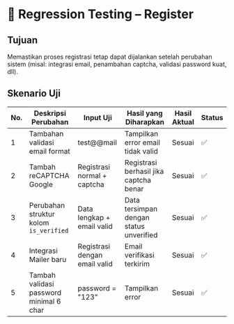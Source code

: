# 🔁 Regression Testing – Register

## Tujuan
Memastikan proses registrasi tetap dapat dijalankan setelah perubahan sistem (misal: integrasi email, penambahan captcha, validasi password kuat, dll).

## Skenario Uji

| No. | Deskripsi Perubahan                      | Input Uji                                 | Hasil yang Diharapkan                  | Hasil Aktual | Status |
|-----|------------------------------------------|-------------------------------------------|----------------------------------------|--------------|--------|
| 1   | Tambahan validasi email format           | test@@mail                                 | Tampilkan error email tidak valid      | Sesuai       | ✅      |
| 2   | Tambah reCAPTCHA Google                  | Registrasi normal + captcha                | Registrasi berhasil jika captcha benar | Sesuai       | ✅      |
| 3   | Perubahan struktur kolom `is_verified`   | Data lengkap + email valid                 | Data tersimpan dengan status unverified| Sesuai       | ✅      |
| 4   | Integrasi Mailer baru                    | Registrasi dengan email valid              | Email verifikasi terkirim              | Sesuai       | ✅      |
| 5   | Tambah validasi password minimal 6 char  | password = "123"                           | Tampilkan error                        | Sesuai       | ✅      |
